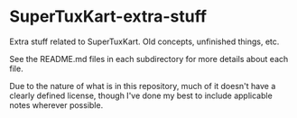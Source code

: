 # SuperTuxKart-extra-stuff
Extra stuff related to SuperTuxKart.  Old concepts, unfinished things, etc.

See the README.md files in each subdirectory for more details about each file.

Due to the nature of what is in this repository, much of it doesn't have a clearly defined license, though I've done my best to include applicable notes wherever possible.
